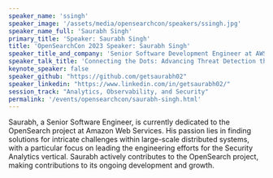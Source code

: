 ```yaml
---
speaker_name: 'ssingh'
speaker_image: '/assets/media/opensearchcon/speakers/ssingh.jpg'
speaker_name_full: 'Saurabh Singh'
primary_title: 'Speaker: Saurabh Singh'
title: 'OpenSearchCon 2023 Speaker: Saurabh Singh'
speaker_title_and_company: 'Senior Software Development Engineer at AWS - OpenSearch'
speaker_talk_title: 'Connecting the Dots: Advancing Threat Detection through Correlation in Security Analytics'
keynote_speaker: false
speaker_github: "https://github.com/getsaurabh02"
speaker_linkedin: "https://www.linkedin.com/in/getsaurabh02/"
session_track: "Analytics, Observability, and Security"
permalink: '/events/opensearchcon/saurabh-singh.html'
---
```


Saurabh, a Senior Software Engineer, is currently dedicated to the OpenSearch project at Amazon Web Services. His passion lies in finding solutions for intricate challenges within large-scale distributed systems, with a particular focus on leading the engineering efforts for the Security Analytics vertical. Saurabh actively contributes to the OpenSearch project, making contributions to its ongoing development and growth.

